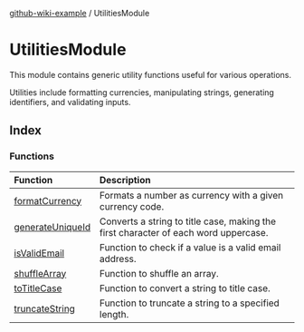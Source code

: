 [github-wiki-example](../wiki/Home) / UtilitiesModule

# UtilitiesModule

This module contains generic utility functions useful for various operations.

Utilities include formatting currencies, manipulating strings, generating identifiers, and validating inputs.

## Index

### Functions

| Function | Description |
| :------ | :------ |
| [formatCurrency](../wiki/UtilitiesModule.Function.formatCurrency) | Formats a number as currency with a given currency code. |
| [generateUniqueId](../wiki/UtilitiesModule.Function.generateUniqueId) | Converts a string to title case, making the first character of each word uppercase. |
| [isValidEmail](../wiki/UtilitiesModule.Function.isValidEmail) | Function to check if a value is a valid email address. |
| [shuffleArray](../wiki/UtilitiesModule.Function.shuffleArray) | Function to shuffle an array. |
| [toTitleCase](../wiki/UtilitiesModule.Function.toTitleCase) | Function to convert a string to title case. |
| [truncateString](../wiki/UtilitiesModule.Function.truncateString) | Function to truncate a string to a specified length. |
